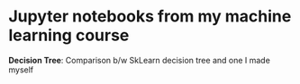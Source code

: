 # Jupyter notebooks from my machine learning course
<b>Decision Tree</b>: Comparison b/w SkLearn decision tree and one I made myself
